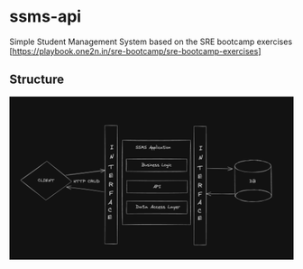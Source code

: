 # ssms-api
Simple Student Management System based on the SRE bootcamp exercises [https://playbook.one2n.in/sre-bootcamp/sre-bootcamp-exercises] 


## Structure
![Structure](docs/Structure.png)